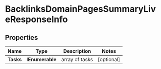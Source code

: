 # BacklinksDomainPagesSummaryLiveResponseInfo


## Properties

| Name | Type | Description | Notes |
|------------ | ------------- | ------------- | -------------|
**Tasks** | **IEnumerable<BacklinksDomainPagesSummaryLiveTaskInfo>** | array of tasks |[optional]|